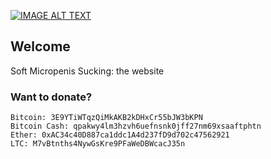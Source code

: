 [![IMAGE ALT TEXT](http://img.youtube.com/vi/r0wFOINHXI0/0.jpg)](https://www.youtube.com/watch?v=r0wFOINHXI0 "Video Title")

## Welcome

Soft Micropenis Sucking: the website

### Want to donate?

```
Bitcoin: 3E9YTiWTqzQiMkAKB2kDHxCr55bJW3bKPN
Bitcoin Cash: qpakwy4lm3hzvh6uefnsnk0jff27nm69xsaaftphtn
Ether: 0xAC34c40D887ca1ddc1A4d237fD9d702c47562921
LTC: M7vBtnths4NywGsKre9PFaWeDBWcacJ35n
```
